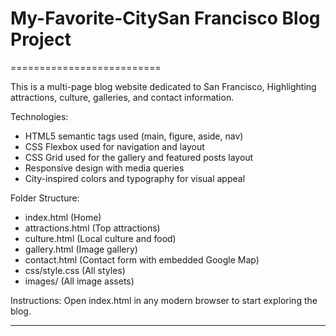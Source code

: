 # My-Favorite-CitySan Francisco Blog Project
==========================

This is a multi-page blog website dedicated to San Francisco,
Highlighting attractions, culture, galleries, and contact information.

Technologies:
- HTML5 semantic tags used (main, figure, aside, nav)
- CSS Flexbox used for navigation and layout
- CSS Grid used for the gallery and featured posts layout
- Responsive design with media queries
- City-inspired colors and typography for visual appeal

Folder Structure:
- index.html (Home)
- attractions.html (Top attractions)
- culture.html (Local culture and food)
- gallery.html (Image gallery)
- contact.html (Contact form with embedded Google Map)
- css/style.css (All styles)
- images/ (All image assets)

Instructions:
Open index.html in any modern browser to start exploring the blog.

---
